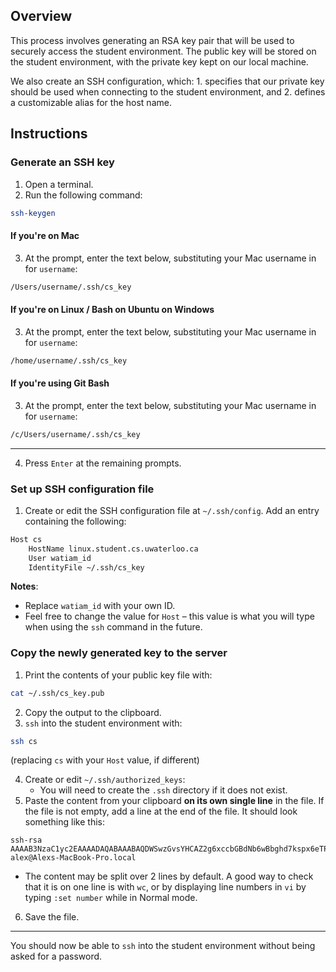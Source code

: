 ## Overview
This process involves generating an RSA key pair that will be used to securely access the student environment. The public key will be stored on the student environment, with the private key kept on our local machine.

We also create an SSH configuration, which: 1. specifies that our private key should be used when connecting to the student environment, and 2. defines a customizable alias for the host name.

## Instructions
### Generate an SSH key

1. Open a terminal.
2. Run the following command:
```bash
ssh-keygen
```
#### If you're on Mac
3. At the prompt, enter the text below, substituting your Mac username in for `username`:
```bash
/Users/username/.ssh/cs_key
```

#### If you're on Linux / Bash on Ubuntu on Windows
3. At the prompt, enter the text below, substituting your Mac username in for `username`:
```bash
/home/username/.ssh/cs_key
```

#### If you're using Git Bash
3. At the prompt, enter the text below, substituting your Mac username in for `username`:
```bash
/c/Users/username/.ssh/cs_key
```

---

4. Press `Enter` at the remaining prompts.

### Set up SSH configuration file
1. Create or edit the SSH configuration file at `~/.ssh/config`. Add an entry containing the following:
```bash
Host cs
    HostName linux.student.cs.uwaterloo.ca
    User watiam_id
    IdentityFile ~/.ssh/cs_key
```
**Notes**:
* Replace `watiam_id` with your own ID.
* Feel free to change the value for `Host` – this value is what you will type when using the `ssh` command in the future.


### Copy the newly generated key to the server
1. Print the contents of your public key file with:
```bash
cat ~/.ssh/cs_key.pub
```
2. Copy the output to the clipboard.
3. `ssh` into the student environment with:
```bash
ssh cs
```
(replacing `cs` with your `Host` value, if different)

4. Create or edit `~/.ssh/authorized_keys`:
    * You will need to create the `.ssh` directory if it does not exist.
5. Paste the content from your clipboard **on its own single line** in the file. If the file is not empty, add a line at the end of the file. It should look something like this:
```
ssh-rsa AAAAB3NzaC1yc2EAAAADAQABAAABAQDWSwzGvsYHCAZ2g6xccbGBdNb6wBbghd7kspx6eTPt4RSlLPEewBg3qogyj3I+DSa2M+Mql8xG4A6TLj7mOeIrS6BDcX5NEi3mStN5Bt+jj1SqRJYceD93a7RjPaaaaakjakdshfklhasldkhflkasdjhfaksjldhfhXjIm7RIFjivq56TpK8HXd/YXD29IY4o4MPr6rXJcMKws5fnl3kywYRwv7Hg9mPKdHnKm9En2PXtq7BXVlNz+lQt1cQ9GpKHiPt69GlzervXGSFt54eaddTrEbzzesoZ4OtDbnwWEh3Pp95FvZFdejLbIakpUTJnPCWU7EAGCV4Me1thDZQ5 alex@Alexs-MacBook-Pro.local
```
  * The content may be split over 2 lines by default. A good way to check that it is on one line is with `wc`, or by displaying line numbers in `vi` by typing `:set number` while in Normal mode.
6. Save the file.

---

You should now be able to `ssh` into the student environment without being asked for a password.

